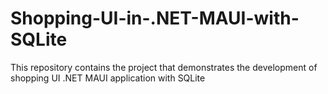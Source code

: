 # Shopping-UI-in-.NET-MAUI-with-SQLite
This repository contains the project that demonstrates the development of shopping UI .NET MAUI application with SQLite
